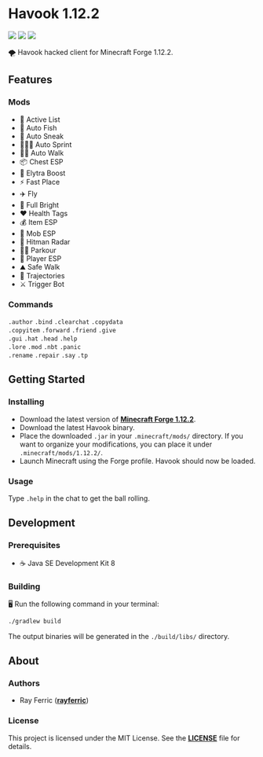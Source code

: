 # Havook 1.12.2

[![](https://img.shields.io/github/downloads/Crimz8n/havook-1.12.2/total?style=for-the-badge)](https://github.com/rayferric/havook-1.12.2/releases)
[![](https://img.shields.io/github/license/Crimz8n/havook-1.12.2?style=for-the-badge)](https://opensource.org/licenses/MPL-2.0)
[![](https://img.shields.io/github/v/release/Crimz8n/havook-1.12.2?style=for-the-badge)](https://github.com/rayferric/havook-1.12.2/releases)

🌪 Havook hacked client for Minecraft Forge 1.12.2.

## Features

### Mods

- 📜 Active List
- 🎣 Auto Fish
- 🐍 Auto Sneak
- 🏃🏻‍♀️ Auto Sprint
- 🚶🏻 Auto Walk
- 📦 Chest ESP
- 🚀 Elytra Boost
- ⚡ Fast Place
- ✈️ Fly
- 🔆 Full Bright
- ❤️ Health Tags
- 💰 Item ESP
- 👹 Mob ESP
- 🔪 Hitman Radar
- 🧗🏻 Parkour
- 👾 Player ESP
- ⛰️ Safe Walk
- 🏹 Trajectories
- ⚔️ Trigger Bot

### Commands

`.author` `.bind` `.clearchat` `.copydata`\
`.copyitem` `.forward` `.friend` `.give`\
`.gui` `.hat` `.head` `.help`\
`.lore` `.mod` `.nbt` `.panic`\
`.rename` `.repair` `.say` `.tp`

## Getting Started

### Installing

- Download the latest version of **[Minecraft Forge 1.12.2](https://files.minecraftforge.net/maven/net/minecraftforge/forge/index_1.12.2.html)**.
- Download the latest Havook binary.
- Place the downloaded `.jar` in your `.minecraft/mods/` directory. If you want to organize your modifications, you can place it under `.minecraft/mods/1.12.2/`.
- Launch Minecraft using the Forge profile. Havook should now be loaded.

### Usage

Type `.help` in the chat to get the ball rolling.

## Development

### Prerequisites

- ☕ Java SE Development Kit 8

### Building

🖥 Run the following command in your terminal:

```bash
./gradlew build
```

The output binaries will be generated in the `./build/libs/` directory.

## About

### Authors

- Ray Ferric (**[rayferric](https://github.com/rayferric)**)

### License

This project is licensed under the MIT License. See the **[LICENSE](LICENSE)** file for details.
